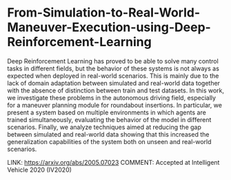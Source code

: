 # From-Simulation-to-Real-World-Maneuver-Execution-using-Deep-Reinforcement-Learning
Deep Reinforcement Learning has proved to be able to solve many control tasks in different fields, but the behavior of these systems is not always as expected when deployed in real-world scenarios. This is mainly due to the lack of domain adaptation between simulated and real-world data together with the absence of distinction between train and test datasets. In this work, we investigate these problems in the autonomous driving field, especially for a maneuver planning module for roundabout insertions. In particular, we present a system based on multiple environments in which agents are trained simultaneously, evaluating the behavior of the model in different scenarios. Finally, we analyze techniques aimed at reducing the gap between simulated and real-world data showing that this increased the generalization capabilities of the system both on unseen and real-world scenarios.

LINK: https://arxiv.org/abs/2005.07023
COMMENT: Accepted at Intelligent Vehicle 2020 (IV2020)
